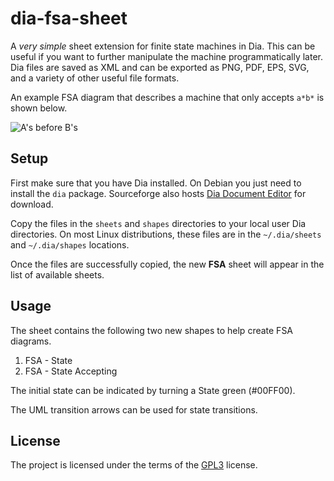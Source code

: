 # dia-fsa-sheet

A *very simple* sheet extension for finite state machines in Dia.
This can be useful if you want to further manipulate the machine
programmatically later.  Dia files are saved as XML and can be exported
as PNG, PDF, EPS, SVG, and a variety of other useful file formats.

An example FSA diagram that describes a machine that only accepts
`a*b*` is shown below.

![A's before B's](http://rawgit.com/wiki/markroyer/dia-fsa-sheet/as_before_bs.svg
 "a*b*")

## Setup

First make sure that you have Dia installed.  On Debian you just need
to install the `dia` package.  Sourceforge also hosts
[Dia Document Editor](http://sourceforge.net/projects/dia-installer/files/)
for download.

Copy the files in the `sheets` and `shapes` directories to your local
user Dia directories.  On most Linux distributions, these files are in
the `~/.dia/sheets` and `~/.dia/shapes` locations.

Once the files are successfully copied, the new **FSA** sheet will
appear in the list of available sheets.

## Usage

The sheet contains the following two new shapes to help create FSA diagrams.

1. FSA - State
2. FSA - State Accepting

The initial state can be indicated by turning a State green (#00FF00).

The UML transition arrows can be used for state transitions.

## License

The project is licensed under the terms of the
[GPL3](https://www.gnu.org/licenses/gpl-3.0.en.html) license.

<!--  LocalWords:  dia fsa Sourceforge
 -->
